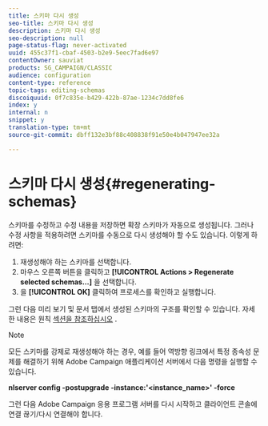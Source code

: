 ```yaml
---
title: 스키마 다시 생성
seo-title: 스키마 다시 생성
description: 스키마 다시 생성
seo-description: null
page-status-flag: never-activated
uuid: 455c37f1-cbaf-4503-b2e9-5eec7fad6e97
contentOwner: sauviat
products: SG_CAMPAIGN/CLASSIC
audience: configuration
content-type: reference
topic-tags: editing-schemas
discoiquuid: 0f7c835e-b429-422b-87ae-1234c7dd8fe6
index: y
internal: n
snippet: y
translation-type: tm+mt
source-git-commit: dbff132e3bf88c408838f91e50e4b047947ee32a

---
```



# 스키마 다시 생성{#regenerating-schemas}

스키마를 수정하고 수정 내용을 저장하면 확장 스키마가 자동으로 생성됩니다. 그러나 수정 사항을 적용하려면 스키마를 수동으로 다시 생성해야 할 수도 있습니다. 이렇게 하려면:

1. 재생성해야 하는 스키마를 선택합니다.
1. 마우스 오른쪽 버튼을 클릭하고 **[!UICONTROL Actions > Regenerate selected schemas...]** 을 선택합니다.
1. 을 **[!UICONTROL OK]** 클릭하여 프로세스를 확인하고 실행합니다.

그런 다음 미리 보기 및 문서 탭에서 생성된 스키마의 구조를 확인할 수 있습니다. 자세한 내용은 원칙 [섹션을 참조하십시오](../../configuration/using/data-schemas.md#principles) .

>[!NOTE]
>
>모든 스키마를 강제로 재생성해야 하는 경우, 예를 들어 역방향 링크에서 특정 종속성 문제를 해결하기 위해 Adobe Campaign 애플리케이션 서버에서 다음 명령을 실행할 수 있습니다.
>
>**nlserver config -postupgrade -instance:&#39;&lt;instance_name>&#39; -force**
>
>그런 다음 Adobe Campaign 응용 프로그램 서버를 다시 시작하고 클라이언트 콘솔에 연결 끊기/다시 연결해야 합니다.
